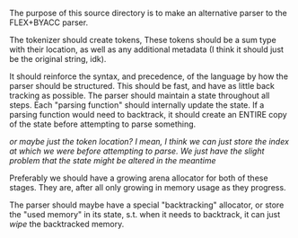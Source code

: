 The purpose of this source directory is to make an alternative parser to the
FLEX+BYACC parser.

The tokenizer should create tokens,
These tokens should be a sum type with their location, as well as any additional
metadata (I think it should just be the original string, idk).

It should reinforce the syntax, and precedence, of the language
by how the parser should be structured.
This should be fast, and have as little back tracking as possible.
The parser should maintain a state throughout all steps.
Each "parsing function" should internally update the state.
If a parsing function would need to backtrack, it should create an ENTIRE copy
of the state before attempting to parse something.

_or maybe just the token location? I mean, I think we can just store the index
at which we were before attempting to parse. We just have the slight problem
that the state might be altered in the meantime_

Preferably we should have a growing arena allocator for both of these stages.
They are, after all only growing in memory usage as they progress.

The parser should maybe have a special "backtracking" allocator, or store the
"used memory" in its state, s.t. when it needs to backtrack, it can just _wipe_
the backtracked memory.
